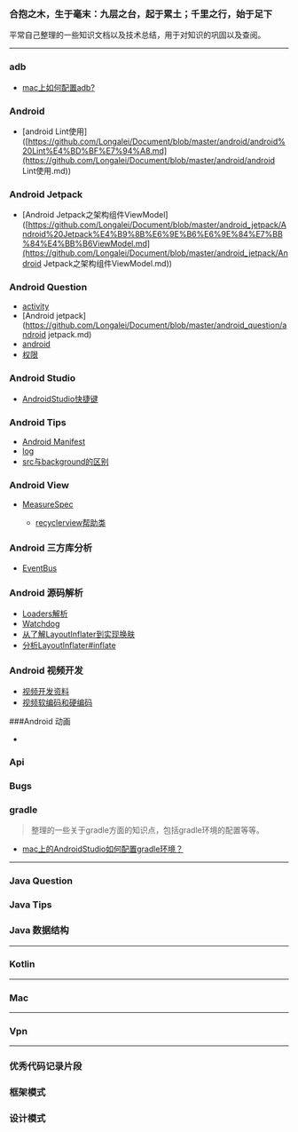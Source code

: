 ### 合抱之木，生于毫末：九层之台，起于累土；千里之行，始于足下


平常自己整理的一些知识文档以及技术总结，用于对知识的巩固以及查阅。

---

### adb

- [mac上如何配置adb?](https://github.com/Longalei/Document/blob/master/adb/mac%E4%B8%8A%E5%A6%82%E4%BD%95%E9%85%8D%E7%BD%AEadb.md)

### Android

- [android Lint使用]([https://github.com/Longalei/Document/blob/master/android/android%20Lint%E4%BD%BF%E7%94%A8.md](https://github.com/Longalei/Document/blob/master/android/android Lint使用.md))

### Android Jetpack

- [Android Jetpack之架构组件ViewModel]([https://github.com/Longalei/Document/blob/master/android_jetpack/Android%20Jetpack%E4%B9%8B%E6%9E%B6%E6%9E%84%E7%BB%84%E4%BB%B6ViewModel.md](https://github.com/Longalei/Document/blob/master/android_jetpack/Android Jetpack之架构组件ViewModel.md))

### Android Question

- [activity](https://github.com/Longalei/Document/blob/master/android_question/activity.md)
- [Android jetpack](https://github.com/Longalei/Document/blob/master/android_question/android jetpack.md)
- [android](https://github.com/Longalei/Document/blob/master/android_question/android.md)
- [权限](https://github.com/Longalei/Document/blob/master/android_question/权限.md)

### Android Studio

- [AndroidStudio快捷键](https://github.com/Longalei/Document/blob/master/android_studio/AndroidStudio快捷键.md)

### Android Tips

 - [Android Manifest](https://github.com/Longalei/Document/blob/master/android_tips/%E5%85%B3%E4%BA%8EAndroid%E7%9A%84%E5%87%A0%E4%B8%AA%E9%97%AE%E9%A2%98)
 - [log](https://github.com/Longalei/Document/blob/master/android_tips/log.md)
 - [src与background的区别](https://github.com/Longalei/Document/blob/master/android_tips/src与background的区别.md)

### Android View

- [MeasureSpec](https://github.com/Longalei/Document/blob/master/android_view/MeasureSpec.md)

  - [recyclerview帮助类](https://github.com/Longalei/Document/blob/master/view/recyclerview)

### Android 三方库分析

- [EventBus](https://github.com/Longalei/Document/blob/master/android三方库分析/EventBus.md)

### Android 源码解析

- [Loaders解析](https://github.com/Longalei/Document/blob/master/android源码解析/Loaders解析.md)
- [Watchdog](https://github.com/Longalei/Document/blob/master/android源码解析/Watchdog.md)
- [从了解LayoutInflater到实现换肤](https://github.com/Longalei/Document/blob/master/android源码解析/从了解LayoutInflater到实现换肤.md)
- [分析LayoutInflater#inflate](https://github.com/Longalei/Document/blob/master/android源码解析/分析LayoutInflater%23inflate().md)

### Android 视频开发

- [视频开发资料](https://github.com/Longalei/Document/blob/master/android视频开发/视频开发资料.md)
- [视频软编码和硬编码](https://github.com/Longalei/Document/blob/master/android视频开发/视频软编码和硬编码.md)

###Android 动画

- 

### Api

### Bugs

### gradle

> 整理的一些关于gradle方面的知识点，包括gradle环境的配置等等。

  - [mac上的AndroidStudio如何配置gradle环境？](https://github.com/Longalei/Document/blob/master/gradle/mac%E4%B8%8A%E7%9A%84AndroidStudio%E5%A6%82%E4%BD%95%E9%85%8D%E7%BD%AEgradle%E7%8E%AF%E5%A2%83%EF%BC%9F.md)



---

### Java Question

### Java Tips

### Java 数据结构

---

### Kotlin

---

### Mac

---

### Vpn

---

### 优秀代码记录片段

### 框架模式

### 设计模式



